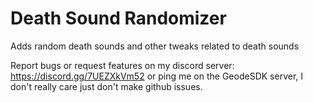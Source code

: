 # Death Sound Randomizer

Adds random death sounds and other tweaks related to death sounds

Report bugs or request features on my discord server: https://discord.gg/7UEZXkVm52 or ping me on the GeodeSDK server, I don't really care just don't make github issues.